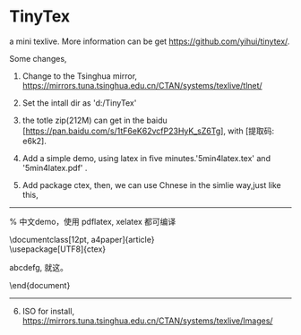 # TinyTex
a mini texlive.
More information can be get https://github.com/yihui/tinytex/.

Some changes,

1. Change to the Tsinghua mirror, https://mirrors.tuna.tsinghua.edu.cn/CTAN/systems/texlive/tlnet/

2. Set the intall dir as 'd:/TinyTex'

3. the totle zip(212M) can get in the baidu [https://pan.baidu.com/s/1tF6eK62vcfP23HyK_sZ6Tg], with [提取码: e6k2].

4. Add a simple demo, using latex in five minutes.'5min4latex.tex' and '5min4latex.pdf' .

5. Add package ctex, then, we can use Chnese in the simlie way,just like this,

--------------------------------------
% 中文demo，使用 pdflatex, xelatex 都可编译

\documentclass[12pt, a4paper]{article}  
\usepackage[UTF8]{ctex}  

abcdefg, 就这。

\end{document}

--------------------------

6. ISO for install, https://mirrors.tuna.tsinghua.edu.cn/CTAN/systems/texlive/Images/

